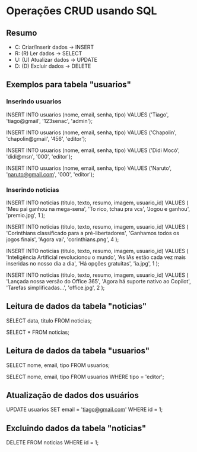 # Operações CRUD usando SQL

## Resumo

- C: Criar/Inserir dados    -> INSERT
- R: (R) Ler dados          -> SELECT
- U: (U) Atualizar dados    -> UPDATE
- D: (D) Excluir dados      -> DELETE

## Exemplos para tabela "usuarios"

### Inserindo usuarios

INSERT INTO usuarios (nome, email, senha, tipo)
VALUES ('Tiago', 'tiago@gmail', '123senac', 'admin');

INSERT INTO usuarios (nome, email, senha, tipo)
VALUES ('Chapolin', 'chapolin@gmail', '456', 'editor');

INSERT INTO usuarios (nome, email, senha, tipo)
VALUES ('Didi Mocó', 'didi@msn', '000', 'editor');

INSERT INTO usuarios (nome, email, senha, tipo)
VALUES ('Naruto', 'naruto@gmail.com', '000', 'editor');

### Inserindo noticias

INSERT INTO noticias (titulo, texto, resumo, imagem, usuario_id)
VALUES (
    'Meu pai ganhou na mega-sena',
    'To rico, tchau pra vcs',
    'Jogou e ganhou',
    'premio.jpg',
    1
);

INSERT INTO noticias (titulo, texto, resumo, imagem, usuario_id)
VALUES (
    'Corinthians classificado para a pré-libertadores',
    'Ganhamos todos os jogos finais',
    'Agora vai',
    'corinthians.png',
    4
);

INSERT INTO noticias (titulo, texto, resumo, imagem, usuario_id)
VALUES (
    'Inteligência Artificial revolucionou o mundo',
    'As IAs estão cada vez mais inseridas no nosso dia a dia',
    'Há opções gratuitas',
    'ia.jpg',
    1
);

INSERT INTO noticias (titulo, texto, resumo, imagem, usuario_id)
VALUES (
    'Lançada nossa versão do Office 365',
    'Agora há suporte nativo ao Copilot',
    'Tarefas simplificadas...',
    'office.jpg',
    2
);

## Leitura de dados da tabela "noticias"

SELECT data, titulo FROM noticias;

SELECT * FROM noticias;


## Leitura de dados da tabela "usuarios"

SELECT nome, email, tipo FROM usuarios;

SELECT nome, email, tipo FROM usuarios WHERE tipo = 'editor';

## Atualização de dados dos usuários

UPDATE usuarios SET email = 'tiago@gmail.com'
WHERE id = 1;

## Excluindo dados da tabela "noticias"

DELETE FROM noticias WHERE id = 1;





